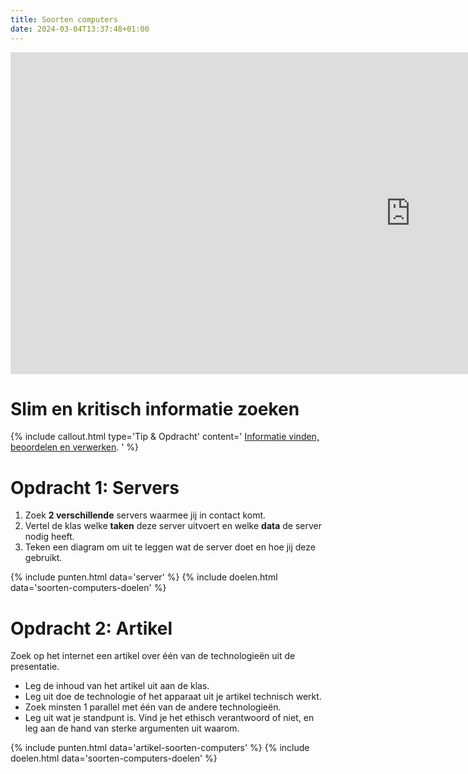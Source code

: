 ```yaml
---
title: Soorten computers
date: 2024-03-04T13:37:48+01:00
---
```


<iframe src="https://docs.google.com/presentation/d/1KTVXaFKQ915TOTVHwjHIBEWzTI6VYSDx/embed?start=false&loop=false&delayms=3000" frameborder="0" width="1280" height="515" allowfullscreen="true" mozallowfullscreen="true" webkitallowfullscreen="true"></iframe>

# Slim en kritisch informatie zoeken

{% include callout.html type='Tip & Opdracht' content='
[Informatie vinden, beoordelen en verwerken](../universeel/informatie-vinden-beoordelen-en-verwerken.md).
' %}

# Opdracht 1: Servers

1. Zoek **2 verschillende** servers waarmee jij in contact komt.
2. Vertel de klas welke **taken** deze server uitvoert en welke **data** de server nodig heeft.
3. Teken een diagram om uit te leggen wat de server doet en hoe jij deze gebruikt.

{% include punten.html data='server' %}
{% include doelen.html data='soorten-computers-doelen' %}

# Opdracht 2: Artikel

Zoek op het internet een artikel over één van de technologieën uit de presentatie.

- Leg de inhoud van het artikel uit aan de klas.
- Leg uit doe de technologie of het apparaat uit je artikel technisch werkt.
- Zoek minsten 1 parallel met één van de andere technologieën.
- Leg uit wat je standpunt is. Vind je het ethisch verantwoord of niet, en leg aan de hand van sterke argumenten uit waarom.

{% include punten.html data='artikel-soorten-computers' %}
{% include doelen.html data='soorten-computers-doelen' %}












